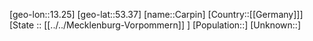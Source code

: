 ﻿---
location: [53.37,13.25]
mapzoom: [7,12] 
mapmarker: city 
type: City
tags:
- geo/City


SpocWebEntityId: 29493
isDeleted: false
confidential: public

---
[geo-lon::13.25]
[geo-lat::53.37]
[name::Carpin]
[Country::[[Germany]]]
[State :: [[../../Mecklenburg-Vorpommern]] ]
[Population::]
[Unknown::]

